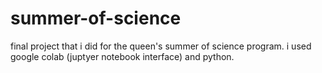 # summer-of-science
final project that i did for the queen's summer of science program. i used google colab (juptyer notebook interface) and python.
